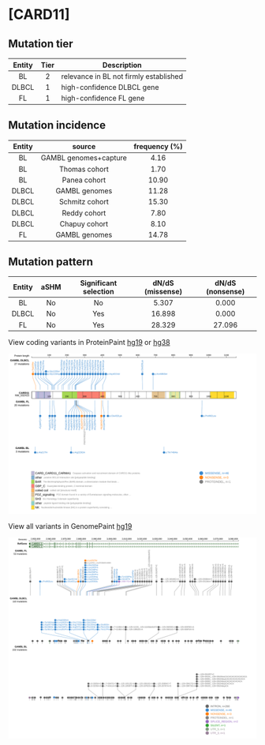 # [CARD11]

## Mutation tier

|Entity|Tier|Description                           |
|:------:|:----:|--------------------------------------|
|BL    |2   |relevance in BL not firmly established|
|DLBCL |1   |high-confidence DLBCL gene            |
|FL    |1   |high-confidence FL gene               |
## Mutation incidence

|Entity|source               |frequency (%)|
|:------:|:---------------------:|:-------------:|
|BL    |GAMBL genomes+capture| 4.16        |
|BL    |Thomas cohort        | 1.70        |
|BL    |Panea cohort         |10.90        |
|DLBCL |GAMBL genomes        |11.28        |
|DLBCL |Schmitz cohort       |15.30        |
|DLBCL |Reddy cohort         | 7.80        |
|DLBCL |Chapuy cohort        | 8.10        |
|FL    |GAMBL genomes        |14.78        |

## Mutation pattern

|Entity|aSHM|Significant selection|dN/dS (missense)|dN/dS (nonsense)|
|:------:|:----:|:---------------------:|:----------------:|:----------------:|
|BL    |No  |No                   | 5.307          | 0.000          |
|DLBCL |No  |Yes                  |16.898          | 0.000          |
|FL    |No  |Yes                  |28.329          |27.096          |



View coding variants in ProteinPaint [hg19](https://www.bcgsc.ca/downloads/morinlab/GAMBL/test/genes/CARD11_protein.html)  or [hg38](https://www.bcgsc.ca/downloads/morinlab/GAMBL/test/genes/CARD11_protein_hg38.html)

![image](images/proteinpaint/CARD11_NM_032415.svg)

View all variants in GenomePaint [hg19](https://www.bcgsc.ca/downloads/morinlab/GAMBL/test/genes/CARD11.html)

![image](images/proteinpaint/CARD11.svg)
